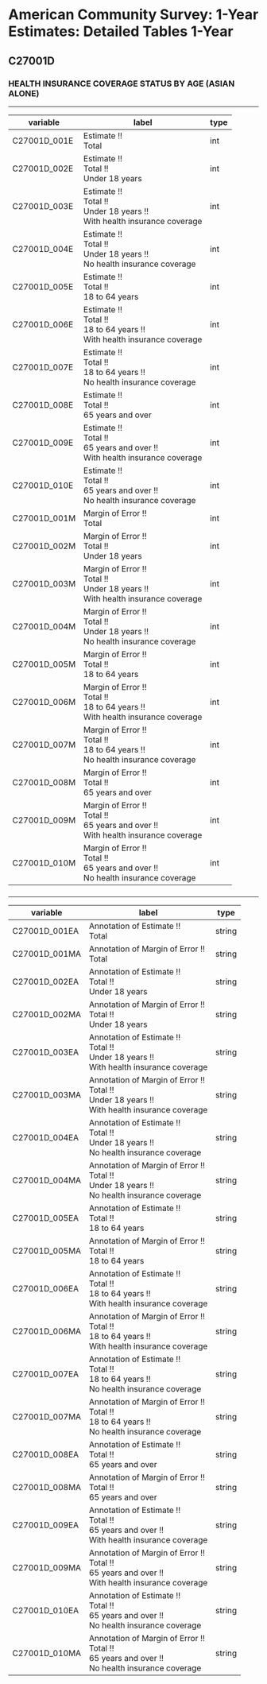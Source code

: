 # American Community Survey: 1-Year Estimates: Detailed Tables 1-Year

## C27001D

### HEALTH INSURANCE COVERAGE STATUS BY AGE (ASIAN ALONE)

___

| variable | label | type |
| ----- | ----- | ----- |
| C27001D_001E | Estimate !!<br>Total | int |
| C27001D_002E | Estimate !!<br>Total !!<br>Under 18 years | int |
| C27001D_003E | Estimate !!<br>Total !!<br>Under 18 years !!<br>With health insurance coverage | int |
| C27001D_004E | Estimate !!<br>Total !!<br>Under 18 years !!<br>No health insurance coverage | int |
| C27001D_005E | Estimate !!<br>Total !!<br>18 to 64 years | int |
| C27001D_006E | Estimate !!<br>Total !!<br>18 to 64 years !!<br>With health insurance coverage | int |
| C27001D_007E | Estimate !!<br>Total !!<br>18 to 64 years !!<br>No health insurance coverage | int |
| C27001D_008E | Estimate !!<br>Total !!<br>65 years and over | int |
| C27001D_009E | Estimate !!<br>Total !!<br>65 years and over !!<br>With health insurance coverage | int |
| C27001D_010E | Estimate !!<br>Total !!<br>65 years and over !!<br>No health insurance coverage | int |
| C27001D_001M | Margin of Error !!<br>Total | int |
| C27001D_002M | Margin of Error !!<br>Total !!<br>Under 18 years | int |
| C27001D_003M | Margin of Error !!<br>Total !!<br>Under 18 years !!<br>With health insurance coverage | int |
| C27001D_004M | Margin of Error !!<br>Total !!<br>Under 18 years !!<br>No health insurance coverage | int |
| C27001D_005M | Margin of Error !!<br>Total !!<br>18 to 64 years | int |
| C27001D_006M | Margin of Error !!<br>Total !!<br>18 to 64 years !!<br>With health insurance coverage | int |
| C27001D_007M | Margin of Error !!<br>Total !!<br>18 to 64 years !!<br>No health insurance coverage | int |
| C27001D_008M | Margin of Error !!<br>Total !!<br>65 years and over | int |
| C27001D_009M | Margin of Error !!<br>Total !!<br>65 years and over !!<br>With health insurance coverage | int |
| C27001D_010M | Margin of Error !!<br>Total !!<br>65 years and over !!<br>No health insurance coverage | int |
### 

___

| variable | label | type |
| ----- | ----- | ----- |
| C27001D_001EA | Annotation of Estimate !!<br>Total | string |
| C27001D_001MA | Annotation of Margin of Error !!<br>Total | string |
| C27001D_002EA | Annotation of Estimate !!<br>Total !!<br>Under 18 years | string |
| C27001D_002MA | Annotation of Margin of Error !!<br>Total !!<br>Under 18 years | string |
| C27001D_003EA | Annotation of Estimate !!<br>Total !!<br>Under 18 years !!<br>With health insurance coverage | string |
| C27001D_003MA | Annotation of Margin of Error !!<br>Total !!<br>Under 18 years !!<br>With health insurance coverage | string |
| C27001D_004EA | Annotation of Estimate !!<br>Total !!<br>Under 18 years !!<br>No health insurance coverage | string |
| C27001D_004MA | Annotation of Margin of Error !!<br>Total !!<br>Under 18 years !!<br>No health insurance coverage | string |
| C27001D_005EA | Annotation of Estimate !!<br>Total !!<br>18 to 64 years | string |
| C27001D_005MA | Annotation of Margin of Error !!<br>Total !!<br>18 to 64 years | string |
| C27001D_006EA | Annotation of Estimate !!<br>Total !!<br>18 to 64 years !!<br>With health insurance coverage | string |
| C27001D_006MA | Annotation of Margin of Error !!<br>Total !!<br>18 to 64 years !!<br>With health insurance coverage | string |
| C27001D_007EA | Annotation of Estimate !!<br>Total !!<br>18 to 64 years !!<br>No health insurance coverage | string |
| C27001D_007MA | Annotation of Margin of Error !!<br>Total !!<br>18 to 64 years !!<br>No health insurance coverage | string |
| C27001D_008EA | Annotation of Estimate !!<br>Total !!<br>65 years and over | string |
| C27001D_008MA | Annotation of Margin of Error !!<br>Total !!<br>65 years and over | string |
| C27001D_009EA | Annotation of Estimate !!<br>Total !!<br>65 years and over !!<br>With health insurance coverage | string |
| C27001D_009MA | Annotation of Margin of Error !!<br>Total !!<br>65 years and over !!<br>With health insurance coverage | string |
| C27001D_010EA | Annotation of Estimate !!<br>Total !!<br>65 years and over !!<br>No health insurance coverage | string |
| C27001D_010MA | Annotation of Margin of Error !!<br>Total !!<br>65 years and over !!<br>No health insurance coverage | string |


